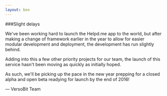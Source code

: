 ```yaml
---
layout: box
---
```

###Slight delays

We've been working hard to launch the Helpd.me app to the world, but after making a change of framework earlier in the year to allow for easier modular development and deployment, the development has run slightly behind.

Adding into this a few other priority projects for our team, the launch of this service hasn't been moving as quickly as initially hoped.

As such, we'll be picking up the pace in the new year prepping for a closed alpha and open beta readying for launch by the end of 2016!

&mdash; VersoBit Team
